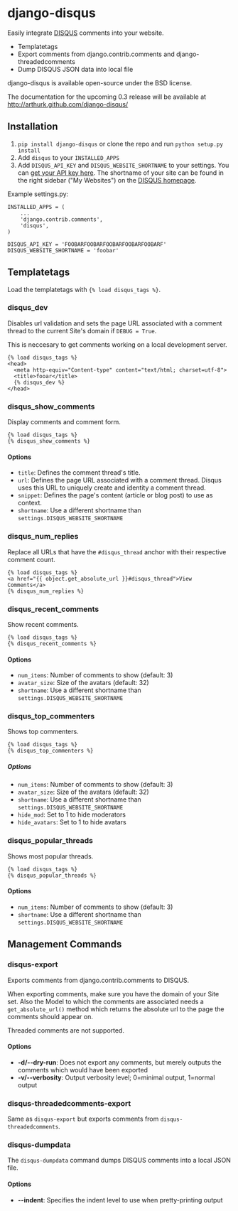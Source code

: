 # django-disqus

Easily integrate [DISQUS](http://disqus.com) comments into your website.

* Templatetags
* Export comments from django.contrib.comments and django-threadedcomments
* Dump DISQUS JSON data into local file

django-disqus is available open-source under the BSD license.

The documentation for the upcoming 0.3 release will be available
at http://arthurk.github.com/django-disqus/

## Installation

1. `pip install django-disqus` or clone the repo and run `python setup.py install`
2. Add `disqus` to your `INSTALLED_APPS`
3. Add `DISQUS_API_KEY` and `DISQUS_WEBSITE_SHORTNAME` to your settings. You
can [get your API key here](http://disqus.com/api/get_my_key/). The shortname 
of your site can be found in the right sidebar ("My Websites") on the 
[DISQUS homepage](http://disqus.com).

Example settings.py:
    
    INSTALLED_APPS = (
        ...
        'django.contrib.comments',
        'disqus',
    )

    DISQUS_API_KEY = 'FOOBARFOOBARFOOBARFOOBARFOOBARF'
    DISQUS_WEBSITE_SHORTNAME = 'foobar'

## Templatetags

Load the templatetags with `{% load disqus_tags %}`.

### disqus\_dev

Disables url validation and sets the page URL associated with a comment thread 
to the current Site's domain if `DEBUG = True`.

This is neccesary to get comments working on a local development server.
    
    {% load disqus_tags %}
    <head>
      <meta http-equiv="Content-type" content="text/html; charset=utf-8">
      <title>fooar</title>
      {% disqus_dev %}
    </head>

### disqus\_show\_comments

Display comments and comment form.

    {% load disqus_tags %}
    {% disqus_show_comments %}

#### Options

* `title`: Defines the comment thread's title.
* `url`: Defines the page URL associated with a comment thread. Disqus uses this URL to uniquely create and identity a comment thread.
* `snippet`: Defines the page's content (article or blog post) to use as context.
* `shortname`: Use a different shortname than `settings.DISQUS_WEBSITE_SHORTNAME`

### disqus\_num\_replies

Replace all URLs that have the `#disqus_thread` anchor with their respective
comment count.

    {% load disqus_tags %}
    <a href="{{ object.get_absolute_url }}#disqus_thread">View Comments</a>
    {% disqus_num_replies %}

### disqus\_recent\_comments

Show recent comments.

    {% load disqus_tags %}
    {% disqus_recent_comments %}

#### Options

* `num_items`: Number of comments to show (default: 3)
* `avatar_size`: Size of the avatars (default: 32)
* `shortname`: Use a different shortname than `settings.DISQUS_WEBSITE_SHORTNAME`

### disqus\_top\_commenters

Shows top commenters.
    
    {% load disqus_tags %}
    {% disqus_top_commenters %}

##### Options

* `num_items`: Number of comments to show (default: 3)
* `avatar_size`: Size of the avatars (default: 32)
* `shortname`: Use a different shortname than `settings.DISQUS_WEBSITE_SHORTNAME`
* `hide_mod`: Set to 1 to hide moderators
* `hide_avatars`: Set to 1 to hide avatars

### disqus\_popular\_threads

Shows most popular threads.

    {% load disqus_tags %}
    {% disqus_popular_threads %}

#### Options

* `num_items`: Number of comments to show (default: 3)
* `shortname`: Use a different shortname than `settings.DISQUS_WEBSITE_SHORTNAME`

## Management Commands

### disqus-export

Exports comments from django.contrib.comments to DISQUS.

When exporting comments, make sure you have the domain of your Site set. Also
the Model to which the comments are associated needs a `get_absolute_url()`
method which returns the absolute url to the page the comments should
appear on.

Threaded comments are not supported.

#### Options

* __-d/--dry-run__: Does not export any comments, but merely outputs the
comments which would have been exported
* __-v/--verbosity__: Output verbosity level; 0=minimal output, 1=normal output

### disqus-threadedcomments-export

Same as `disqus-export` but exports comments from `disqus-threadedcomments`.

### disqus-dumpdata

The `disqus-dumpdata` command dumps DISQUS comments into a local JSON file.

#### Options

* __--indent__: Specifies the indent level to use when pretty-printing output
